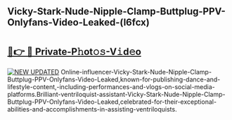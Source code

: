 ## Vicky-Stark-Nude-Nipple-Clamp-Buttplug-PPV-Onlyfans-Video-Leaked-(l6fcx)


# <h2><a href="https://mediaupload.pro?-19M">🔗👉 🔴 Private-P𝚑ot𝚘𝚜-V𝚒d𝚎o</a></h2>

[![NEW UPDATED](https://i.imgur.com/0qMVB7G.gif)](https://mediaupload.pro?-19M)
Online-influencer-Vicky-Stark-Nude-Nipple-Clamp-Buttplug-PPV-Onlyfans-Video-Leaked,known-for-publishing-dance-and-lifestyle-content,-including-performances-and-vlogs-on-social-media-platforms.Brilliant-ventriloquist-assistant-Vicky-Stark-Nude-Nipple-Clamp-Buttplug-PPV-Onlyfans-Video-Leaked,celebrated-for-their-exceptional-abilities-and-accomplishments-in-assisting-ventriloquists.  